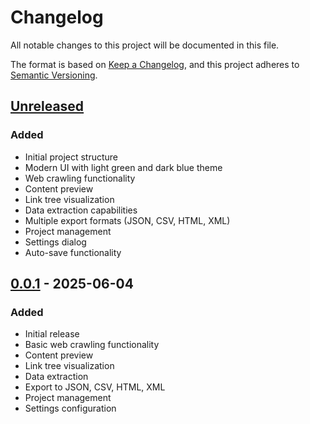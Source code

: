 # Changelog

All notable changes to this project will be documented in this file.

The format is based on [Keep a Changelog](https://keepachangelog.com/en/1.0.0/),
and this project adheres to [Semantic Versioning](https://semver.org/spec/v2.0.0.html).

## [Unreleased]

### Added
- Initial project structure
- Modern UI with light green and dark blue theme
- Web crawling functionality
- Content preview
- Link tree visualization
- Data extraction capabilities
- Multiple export formats (JSON, CSV, HTML, XML)
- Project management
- Settings dialog
- Auto-save functionality

## [0.0.1] - 2025-06-04

### Added
- Initial release
- Basic web crawling functionality
- Content preview
- Link tree visualization
- Data extraction
- Export to JSON, CSV, HTML, XML
- Project management
- Settings configuration

[Unreleased]: https://github.com/mexyusef/zcrawl/compare/v0.0.1...HEAD
[0.0.1]: https://github.com/mexyusef/zcrawl/releases/tag/v0.0.1
